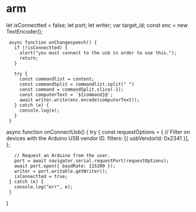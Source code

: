 # arm
let isConnectted = false;
     let port;
     let writer;
     var target_id;
     const enc = new TextEncoder();

     async function onChangespeech() {
       if (!isConnectted) {
         alert("you must connect to the usb in order to use this.");
         return;
       }

       try {
         const commandlist = content;
         const commandSplit = commandlist.split(" ")
         const command = commandSplit.slice(-1);
         const computerText = `${command}@`;
         await writer.write(enc.encode(computerText));
       } catch (e) {
         console.log(e);
       }
     }



   async function onConnectUsb() {
     try {
       const requestOptions = {
         // Filter on devices with the Arduino USB vendor ID.
         filters: [{ usbVendorId: 0x2341 }],
       };

       // Request an Arduino from the user.
       port = await navigator.serial.requestPort(requestOptions);
       await port.open({ baudRate: 115200 });
       writer = port.writable.getWriter();
       isConnectted = true;
     } catch (e) {
       console.log("err", e);
     }
   }
